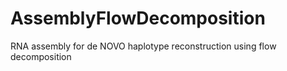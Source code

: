 # AssemblyFlowDecomposition
RNA assembly for de NOVO haplotype reconstruction using flow decomposition
